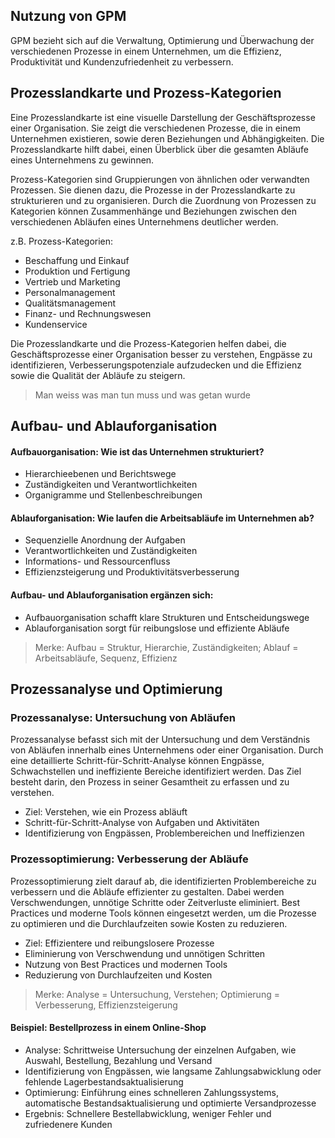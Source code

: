 
## Nutzung von GPM
GPM bezieht sich auf die Verwaltung, Optimierung und Überwachung der verschiedenen Prozesse in einem Unternehmen, um die Effizienz, Produktivität und Kundenzufriedenheit zu verbessern.

## Prozesslandkarte und Prozess-Kategorien
Eine Prozesslandkarte ist eine visuelle Darstellung der Geschäftsprozesse einer Organisation. Sie zeigt die verschiedenen Prozesse, die in einem Unternehmen existieren, sowie deren Beziehungen und Abhängigkeiten. Die Prozesslandkarte hilft dabei, einen Überblick über die gesamten Abläufe eines Unternehmens zu gewinnen.

Prozess-Kategorien sind Gruppierungen von ähnlichen oder verwandten Prozessen. Sie dienen dazu, die Prozesse in der Prozesslandkarte zu strukturieren und zu organisieren. Durch die Zuordnung von Prozessen zu Kategorien können Zusammenhänge und Beziehungen zwischen den verschiedenen Abläufen eines Unternehmens deutlicher werden.

z.B. Prozess-Kategorien:

- Beschaffung und Einkauf
- Produktion und Fertigung
- Vertrieb und Marketing
- Personalmanagement
- Qualitätsmanagement
- Finanz- und Rechnungswesen
- Kundenservice

Die Prozesslandkarte und die Prozess-Kategorien helfen dabei, die Geschäftsprozesse einer Organisation besser zu verstehen, Engpässe zu identifizieren, Verbesserungspotenziale aufzudecken und die Effizienz sowie die Qualität der Abläufe zu steigern.

> Man weiss was man tun muss und was getan wurde

## Aufbau- und Ablauforganisation

#### Aufbauorganisation: Wie ist das Unternehmen strukturiert?

- Hierarchieebenen und Berichtswege
- Zuständigkeiten und Verantwortlichkeiten
- Organigramme und Stellenbeschreibungen

#### Ablauforganisation: Wie laufen die Arbeitsabläufe im Unternehmen ab?

- Sequenzielle Anordnung der Aufgaben
- Verantwortlichkeiten und Zuständigkeiten
- Informations- und Ressourcenfluss
- Effizienzsteigerung und Produktivitätsverbesserung

#### Aufbau- und Ablauforganisation ergänzen sich:

- Aufbauorganisation schafft klare Strukturen und Entscheidungswege
- Ablauforganisation sorgt für reibungslose und effiziente Abläufe

> Merke: 
> Aufbau = Struktur, Hierarchie, Zuständigkeiten;
>  Ablauf = Arbeitsabläufe, Sequenz, Effizienz

## Prozessanalyse und Optimierung


### Prozessanalyse: Untersuchung von Abläufen
Prozessanalyse befasst sich mit der Untersuchung und dem Verständnis von Abläufen innerhalb eines Unternehmens oder einer Organisation. Durch eine detaillierte Schritt-für-Schritt-Analyse können Engpässe, Schwachstellen und ineffiziente Bereiche identifiziert werden. Das Ziel besteht darin, den Prozess in seiner Gesamtheit zu erfassen und zu verstehen.

- Ziel: Verstehen, wie ein Prozess abläuft
- Schritt-für-Schritt-Analyse von Aufgaben und Aktivitäten
- Identifizierung von Engpässen, Problembereichen und Ineffizienzen

### Prozessoptimierung: Verbesserung der Abläufe
Prozessoptimierung zielt darauf ab, die identifizierten Problembereiche zu verbessern und die Abläufe effizienter zu gestalten. Dabei werden Verschwendungen, unnötige Schritte oder Zeitverluste eliminiert. Best Practices und moderne Tools können eingesetzt werden, um die Prozesse zu optimieren und die Durchlaufzeiten sowie Kosten zu reduzieren.

- Ziel: Effizientere und reibungslosere Prozesse
- Eliminierung von Verschwendung und unnötigen Schritten
- Nutzung von Best Practices und modernen Tools
- Reduzierung von Durchlaufzeiten und Kosten

> Merke: Analyse = Untersuchung, Verstehen; Optimierung = Verbesserung, Effizienzsteigerung

#### Beispiel: Bestellprozess in einem Online-Shop

- Analyse: Schrittweise Untersuchung der einzelnen Aufgaben, wie Auswahl, Bestellung, Bezahlung und Versand
- Identifizierung von Engpässen, wie langsame Zahlungsabwicklung oder fehlende Lagerbestandsaktualisierung
- Optimierung: Einführung eines schnelleren Zahlungssystems, automatische Bestandsaktualisierung und optimierte Versandprozesse
- Ergebnis: Schnellere Bestellabwicklung, weniger Fehler und zufriedenere Kunden
